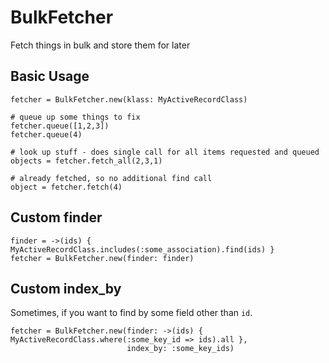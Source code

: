 # BulkFetcher

Fetch things in bulk and store them for later

## Basic Usage

```
fetcher = BulkFetcher.new(klass: MyActiveRecordClass)

# queue up some things to fix
fetcher.queue([1,2,3])
fetcher.queue(4)

# look up stuff - does single call for all items requested and queued
objects = fetcher.fetch_all(2,3,1)

# already fetched, so no additional find call
object = fetcher.fetch(4)
```

## Custom finder

```
finder = ->(ids) { MyActiveRecordClass.includes(:some_association).find(ids) }
fetcher = BulkFetcher.new(finder: finder)
```

## Custom index_by

Sometimes, if you want to find by some field other than `id`.

```
fetcher = BulkFetcher.new(finder: ->(ids) { MyActiveRecordClass.where(:some_key_id => ids).all },
                          index_by: :some_key_ids)
```